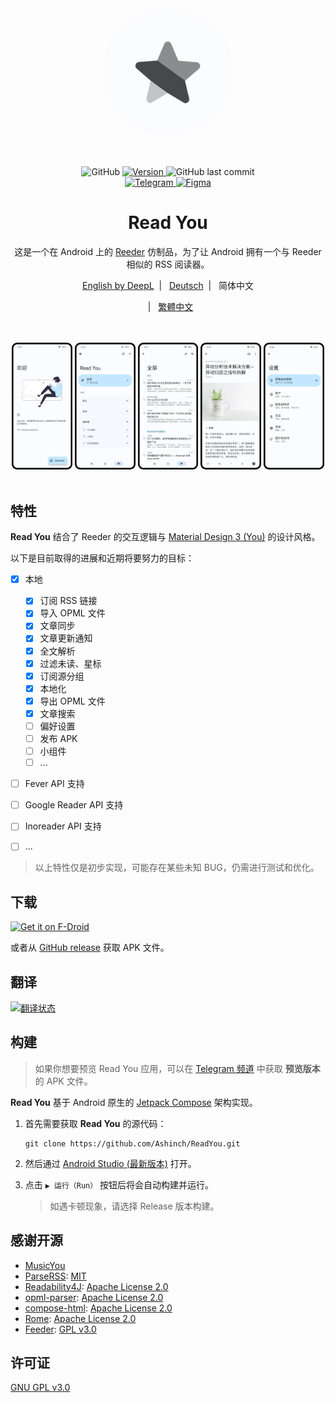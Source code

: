 <div align="center">
    <img width="200" height="200" style="display: block; border: 1px solid #f5f5f5; border-radius: 9999px;" src="./fastlane/metadata/android/en-US/images/icon.png">
</div>

<br>
<br>
<br>

<div align="center">
    <img alt="GitHub" src="https://img.shields.io/github/license/Ashinch/ReadYou?color=c3e7ff&style=flat-square">
    <a target="_blank" href="https://github.com/Ashinch/ReadYou/releases">
        <img alt="Version" src="https://img.shields.io/github/v/release/Ashinch/ReadYou?color=c3e7ff&label=version&style=flat-square">
    </a>
    <img alt="GitHub last commit" src="https://img.shields.io/github/last-commit/Ashinch/ReadYou?color=c3e7ff&style=flat-square">
    <br>
    <a target="_blank" href="https://t.me/ReadYouApp">
        <img alt="Telegram" src="https://img.shields.io/badge/Telegram-ReadYouApp-c3e7ff?logo=telegram&style=flat-square">
    </a>
    <a target="_blank" href="https://www.figma.com/file/ViBW8GbUgkTMmK6a80h8X1/Read-You?node-id=7028%3A23673">
        <img alt="Figma" src="https://img.shields.io/badge/Figma-ReadYou-c3e7ff?logo=figma&style=flat-square">
    </a>
</div>

<div align="center">
    <h1>Read You</h1>
    <p>这是一个在 Android 上的  <a href="https://reederapp.com/">Reeder</a> 仿制品，为了让 Android 拥有一个与 Reeder 相似的 RSS 阅读器。</p>
    <p><a target="_blank" href="https://github.com/Ashinch/ReadYou/blob/main/README.md">English by DeepL</a>&nbsp;&nbsp;|&nbsp;&nbsp;
    <a target="_blank" href="https://github.com/Ashinch/ReadYou/blob/main/README-de.md">Deutsch</a>&nbsp;&nbsp;|&nbsp;&nbsp;
    简体中文</p>&nbsp;&nbsp;|&nbsp;&nbsp;
    <a target="_blank" href="https://github.com/Ashinch/ReadYou/blob/main/README-zh-TW.md">繁體中文</a></p>
    <br/>
    <br/>
    <img src="./fastlane/metadata/android/zh-rCN/images/startup.png" width="19.2%" alt="startup" />
    <img src="./fastlane/metadata/android/zh-rCN/images/feeds.png" width="19.2%" alt="startup" />
    <img src="./fastlane/metadata/android/zh-rCN/images/flow.png" width="19.2%" alt="startup" />
    <img src="./fastlane/metadata/android/zh-rCN/images/read.png" width="19.2%" alt="startup" />
    <img src="./fastlane/metadata/android/zh-rCN/images/settings.png" width="19.2%" alt="startup" />
    <br/>
    <br/>
</div>

## 特性

**Read You** 结合了 Reeder 的交互逻辑与 [Material Design 3 (You)](https://m3.material.io/) 的设计风格。

以下是目前取得的进展和近期将要努力的目标：

-   [x] 本地

    -   [x] 订阅 RSS 链接
    -   [x] 导入 OPML 文件
    -   [x] 文章同步
    -   [x] 文章更新通知
    -   [x] 全文解析
    -   [x] 过滤未读、星标
    -   [x] 订阅源分组
    -   [x] 本地化
    -   [x] 导出 OPML 文件
    -   [x] 文章搜索
    -   [ ] 偏好设置
    -   [ ] 发布 APK
    -   [ ] 小组件
    -   [ ] ...

-   [ ] Fever API 支持
-   [ ] Google Reader API 支持
-   [ ] Inoreader API 支持
-   [ ] ...

> 以上特性仅是初步实现，可能存在某些未知 BUG，仍需进行测试和优化。

## 下载

[<img src="https://fdroid.gitlab.io/artwork/badge/get-it-on.png"
     alt="Get it on F-Droid"
     height="80">](https://f-droid.org/packages/me.ash.reader/)

或者从 [GitHub release](https://github.com/Ashinch/ReadYou/releases) 获取 APK 文件。

## 翻译

<a target="_blank" href="https://weblate.bubu1.eu/engage/readyou/">
<img src="https://weblate.bubu1.eu/widgets/readyou/-/287x66-grey.png" alt="翻译状态" />
</a>

## 构建

> 如果你想要预览 Read You 应用，可以在 [Telegram 频道](https://t.me/ReadYouApp) 中获取 **预览版本** 的 APK 文件。

**Read You** 基于 Android 原生的 [Jetpack Compose](https://developer.android.com/jetpack/compose) 架构实现。

1. 首先需要获取 **Read You** 的源代码：

    ```shell
    git clone https://github.com/Ashinch/ReadYou.git
    ```

2. 然后通过 [Android Studio (最新版本)](https://developer.android.com/studio) 打开。

3. 点击 `▶ 运行（Run）` 按钮后将会自动构建并运行。

    > 如遇卡顿现象，请选择 Release 版本构建。

## 感谢开源

-   [MusicYou](https://github.com/Kyant0/MusicYou)
-   [ParseRSS](https://github.com/muhrifqii/ParseRSS): [MIT](https://github.com/muhrifqii/ParseRSS/blob/master/LICENSE)
-   [Readability4J](https://github.com/dankito/Readability4J): [Apache License 2.0](https://github.com/dankito/Readability4J/blob/master/LICENSE)
-   [opml-parser](https://github.com/mdewilde/opml-parser): [Apache License 2.0](https://github.com/mdewilde/opml-parser/blob/master/LICENSE)
-   [compose-html](https://github.com/ireward/compose-html): [Apache License 2.0](https://github.com/ireward/compose-html/blob/main/LICENSE.txt)
-   [Rome](https://github.com/rometools/rome): [Apache License 2.0](https://github.com/rometools/rome/blob/master/LICENSE)
-   [Feeder](https://gitlab.com/spacecowboy/Feeder): [GPL v3.0](https://gitlab.com/spacecowboy/Feeder/-/blob/master/LICENSE)

## 许可证

[GNU GPL v3.0](https://github.com/Ashinch/ReadYou/blob/main/LICENSE)
